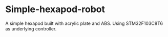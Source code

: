 # Simple-hexapod-robot
A simple hexapod built with acrylic plate and ABS. Using STM32F103C8T6 as underlying controller. 
